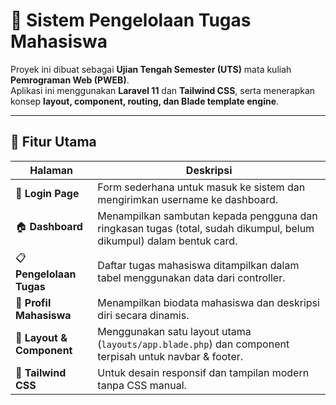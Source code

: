# 🧩 Sistem Pengelolaan Tugas Mahasiswa

Proyek ini dibuat sebagai **Ujian Tengah Semester (UTS)** mata kuliah **Pemrograman Web (PWEB)**.  
Aplikasi ini menggunakan **Laravel 11** dan **Tailwind CSS**, serta menerapkan konsep **layout, component, routing, dan Blade template engine**.

---

## 🚀 Fitur Utama

| Halaman | Deskripsi |
|----------|------------|
| 🔐 **Login Page** | Form sederhana untuk masuk ke sistem dan mengirimkan username ke dashboard. |
| 🏠 **Dashboard** | Menampilkan sambutan kepada pengguna dan ringkasan tugas (total, sudah dikumpul, belum dikumpul) dalam bentuk card. |
| 📋 **Pengelolaan Tugas** | Daftar tugas mahasiswa ditampilkan dalam tabel menggunakan data dari controller. |
| 👤 **Profil Mahasiswa** | Menampilkan biodata mahasiswa dan deskripsi diri secara dinamis. |
| 🧱 **Layout & Component** | Menggunakan satu layout utama (`layouts/app.blade.php`) dan component terpisah untuk navbar & footer. |
| 🎨 **Tailwind CSS** | Untuk desain responsif dan tampilan modern tanpa CSS manual. |

